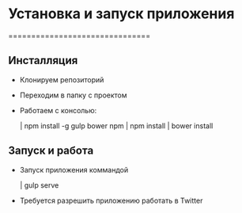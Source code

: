 # Установка и запуск приложения
===============================

Инсталляция
-----------
- Клонируем репозиторий
- Переходим в папку с проектом
- Работаем с консолью:

    | npm install -g gulp bower npm
    | npm install
    | bower install
    
Запуск и работа
---------------
- Запуск приложения коммандой 
    
    | gulp serve

- Требуется разрешить приложению работать в Twitter

